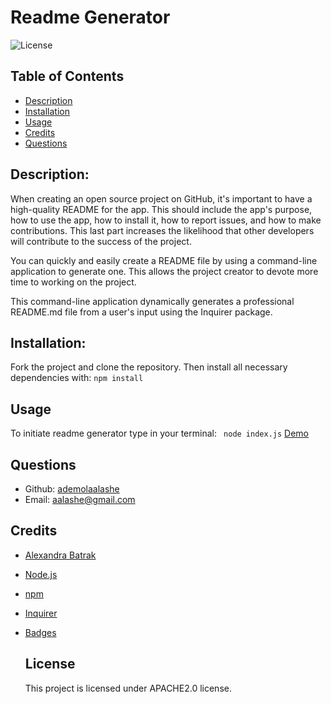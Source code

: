 # Readme Generator
  ![License](https://img.shields.io/badge/license-APACHE2.0-blue.svg)

  ## Table of Contents 
  - [Description](#description)
  - [Installation](#installation)
  - [Usage](#usage)
  - [Credits](#credits)
  - [Questions](#questions)

 ## Description:

 When creating an open source project on GitHub, it's important to have a high-quality README for the app. This should include the app's purpose, how to use the app, how to install it, how to report issues, and how to make contributions. This last part increases the likelihood that other developers will contribute to the success of the project.

You can quickly and easily create a README file by using a command-line application to generate one. This allows the project creator to devote more time to working on the project.

This command-line application dynamically generates a professional README.md file from a user's input using the Inquirer package. 

  ## Installation:

  Fork the project and clone the repository. Then install all necessary dependencies with:
  ```npm install```

  ## Usage
  To initiate readme generator type in your terminal:
  ``` node index.js```
  [Demo](https://drive.google.com/file/d/1-YTN4uo2_wcMqwWbYm8Q-4PxDSI10717/view)

  
  ## Questions
  - Github: [ademolaalashe](https://github.com/ademolaalashe)
  - Email: aalashe@gmail.com

  ## Credits
- [Alexandra Batrak](https://github.com/alexandrabatrak/)
- [Node.js](https://nodejs.org/en/)
- [npm](https://www.npmjs.com/)
- [Inquirer](https://www.npmjs.com/package/inquirer)
- [Badges](shields.io)


  ## License
  This project is licensed under APACHE2.0 license.